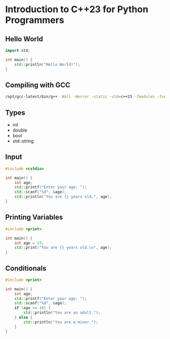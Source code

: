 # Introduction to C++23 for Python Programmers

## Hello World

```cpp
import std;

int main() {
    std::println("Hello World!");
}
```

## Compiling with GCC

```sh
/opt/gcc-latest/bin/g++ -Wall -Werror -static -std=c++23 -fmodules -fsearch-include-path bits/std.cc {src} -o {bin}
```

## Types

- int
- double
- bool
- std::string

## Input

```cpp
#include <cstdio>

int main() {
    int age;
    std::printf("Enter your age: ");
    std::scanf("%d", &age);
    std::println("You are {} years old.", age);
}
```

## Printing Variables

```cpp
#include <print>

int main() {
    int age = 23;
    std::print("You are {} years old.\n", age);
}
```

## Conditionals

```cpp
#include <print>

int main() {
    int age;
    std::printf("Enter your age: ");
    std::scanf("%d", &age);
    if (age >= 18) {
        std::println("You are an adult.");
    } else {
        std::println("You are a minor.");
    }
}
```
